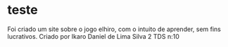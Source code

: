 # teste
Foi criado um site sobre o jogo elhiro, com o intuito de aprender, sem fins lucrativos.
Criado por
Ikaro Daniel de Lima Silva
2 TDS n:10
